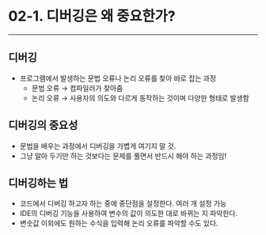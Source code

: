 # 02-1. 디버깅은 왜 중요한가?

---

## 디버깅

- 프로그램에서 발생하는 문법 오류나 논리 오류를 찾아 바로 잡는 과정
    - 문법 오류 → 컴파일러가 찾아줌
    - 논리 오류 → 사용자의 의도와 다르게 동작하는 것이며 다양한 형태로 발생함

## 디버깅의 중요성

- 문법을 배우는 과정에서 디버깅을 가볍게 여기지 말 것.
- 그냥 알아 두기만 하는 것보다는 문제를 풀면서 반드시 해야 하는 과정임!

## 디버깅하는 법

- 코드에서 디버깅 하고자 하는 중에 중단점을 설정한다. 여러 개 설정 가능
- IDE의 디버깅 기능을 사용하여 변수의 값이 의도한 대로 바뀌는 지 파악한다.
- 변숫값 이외에도 원하는 수식을 입력해 논리 오류를 파악할 수도 있다.